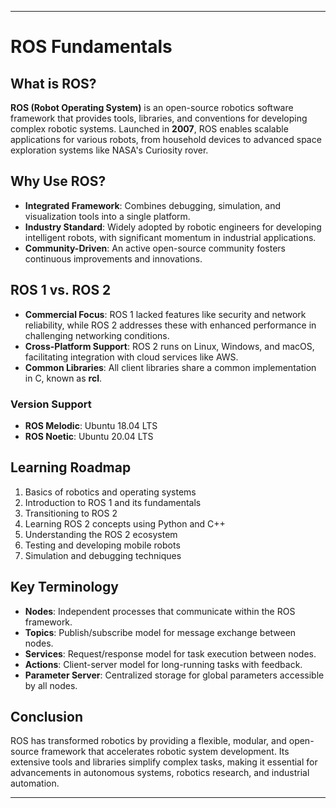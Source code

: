 
---

# ROS Fundamentals

## What is ROS?

**ROS (Robot Operating System)** is an open-source robotics software framework that provides tools, libraries, and conventions for developing complex robotic systems. Launched in **2007**, ROS enables scalable applications for various robots, from household devices to advanced space exploration systems like NASA's Curiosity rover.

## Why Use ROS?

- **Integrated Framework**: Combines debugging, simulation, and visualization tools into a single platform.
- **Industry Standard**: Widely adopted by robotic engineers for developing intelligent robots, with significant momentum in industrial applications.
- **Community-Driven**: An active open-source community fosters continuous improvements and innovations.

## ROS 1 vs. ROS 2

- **Commercial Focus**: ROS 1 lacked features like security and network reliability, while ROS 2 addresses these with enhanced performance in challenging networking conditions.
- **Cross-Platform Support**: ROS 2 runs on Linux, Windows, and macOS, facilitating integration with cloud services like AWS.
- **Common Libraries**: All client libraries share a common implementation in C, known as **rcl**.

### Version Support

- **ROS Melodic**: Ubuntu 18.04 LTS
- **ROS Noetic**: Ubuntu 20.04 LTS

## Learning Roadmap

1. Basics of robotics and operating systems
2. Introduction to ROS 1 and its fundamentals
3. Transitioning to ROS 2
4. Learning ROS 2 concepts using Python and C++
5. Understanding the ROS 2 ecosystem
6. Testing and developing mobile robots
7. Simulation and debugging techniques

## Key Terminology

- **Nodes**: Independent processes that communicate within the ROS framework.
- **Topics**: Publish/subscribe model for message exchange between nodes.
- **Services**: Request/response model for task execution between nodes.
- **Actions**: Client-server model for long-running tasks with feedback.
- **Parameter Server**: Centralized storage for global parameters accessible by all nodes.

## Conclusion

ROS has transformed robotics by providing a flexible, modular, and open-source framework that accelerates robotic system development. Its extensive tools and libraries simplify complex tasks, making it essential for advancements in autonomous systems, robotics research, and industrial automation.

--- 

